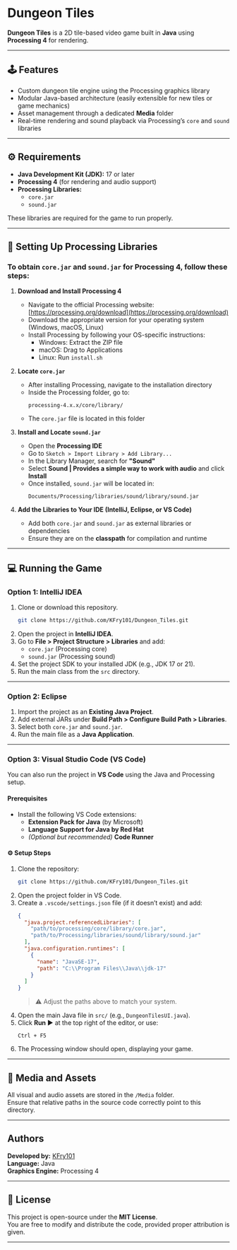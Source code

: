 # Dungeon Tiles

**Dungeon Tiles** is a 2D tile-based video game built in **Java** using **Processing 4** for rendering.

---

## 🕹️ Features

- Custom dungeon tile engine using the Processing graphics library
- Modular Java-based architecture (easily extensible for new tiles or game mechanics)
- Asset management through a dedicated **Media** folder
- Real-time rendering and sound playback via Processing’s `core` and `sound` libraries

---

## ⚙️ Requirements

- **Java Development Kit (JDK):** 17 or later
- **Processing 4** (for rendering and audio support)
- **Processing Libraries:**
    - `core.jar`
    - `sound.jar`

These libraries are required for the game to run properly.

---

## 🧩 Setting Up Processing Libraries

### To obtain `core.jar` and `sound.jar` for Processing 4, follow these steps:

1. **Download and Install Processing 4**
    - Navigate to the official Processing website: [https://processing.org/download](https://processing.org/download)
    - Download the appropriate version for your operating system (Windows, macOS, Linux)
    - Install Processing by following your OS-specific instructions:
        - Windows: Extract the ZIP file
        - macOS: Drag to Applications
        - Linux: Run `install.sh`

2. **Locate `core.jar`**
    - After installing Processing, navigate to the installation directory
    - Inside the Processing folder, go to:
      ```
      processing-4.x.x/core/library/
      ```
    - The `core.jar` file is located in this folder

3. **Install and Locate `sound.jar`**
    - Open the **Processing IDE**
    - Go to `Sketch > Import Library > Add Library...`
    - In the Library Manager, search for **"Sound"**
    - Select **Sound | Provides a simple way to work with audio** and click **Install**
    - Once installed, `sound.jar` will be located in:
      ```
      Documents/Processing/libraries/sound/library/sound.jar
      ```

4. **Add the Libraries to Your IDE (IntelliJ, Eclipse, or VS Code)**
    - Add both `core.jar` and `sound.jar` as external libraries or dependencies
    - Ensure they are on the **classpath** for compilation and runtime

---

## 💻 Running the Game

### Option 1: IntelliJ IDEA
1. Clone or download this repository.
   ```bash
   git clone https://github.com/KFry101/Dungeon_Tiles.git
   ```
2. Open the project in **IntelliJ IDEA**.
3. Go to **File > Project Structure > Libraries** and add:
    - `core.jar` (Processing core)
    - `sound.jar` (Processing sound)
4. Set the project SDK to your installed JDK (e.g., JDK 17 or 21).
5. Run the main class from the `src` directory.

---

### Option 2: Eclipse
1. Import the project as an **Existing Java Project**.
2. Add external JARs under **Build Path > Configure Build Path > Libraries**.
3. Select both `core.jar` and `sound.jar`.
4. Run the main file as a **Java Application**.

---

### Option 3: Visual Studio Code (VS Code)

You can also run the project in **VS Code** using the Java and Processing setup.

#### Prerequisites
- Install the following VS Code extensions:
    - **Extension Pack for Java** (by Microsoft)
    - **Language Support for Java by Red Hat**
    - *(Optional but recommended)* **Code Runner**

#### ⚙️ Setup Steps
1. Clone the repository:
   ```bash
   git clone https://github.com/KFry101/Dungeon_Tiles.git
   ```
2. Open the project folder in VS Code.
3. Create a `.vscode/settings.json` file (if it doesn’t exist) and add:
   ```json
   {
     "java.project.referencedLibraries": [
       "path/to/processing/core/library/core.jar",
       "path/to/Processing/libraries/sound/library/sound.jar"
     ],
     "java.configuration.runtimes": [
       {
         "name": "JavaSE-17",
         "path": "C:\\Program Files\\Java\\jdk-17"
       }
     ]
   }
   ```
   > ⚠️ Adjust the paths above to match your system.
4. Open the main Java file in `src/` (e.g., `DungeonTilesUI.java`).
5. Click **Run ▶** at the top right of the editor, or use:
   ```
   Ctrl + F5
   ```
6. The Processing window should open, displaying your game.

---


## 🎨 Media and Assets

All visual and audio assets are stored in the `/Media` folder.  
Ensure that relative paths in the source code correctly point to this directory.

---

## Authors

**Developed by:** [KFry101](https://github.com/KFry101)  
**Language:** Java  
**Graphics Engine:** Processing 4

---

## 📜 License

This project is open-source under the **MIT License**.  
You are free to modify and distribute the code, provided proper attribution is given.

---


